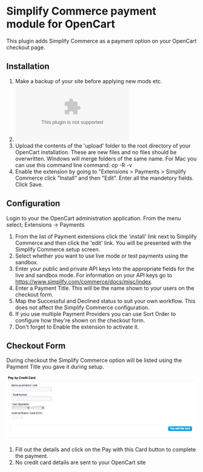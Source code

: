 
# Simplify Commerce payment module for OpenCart

This plugin adds Simplify Commerce as a payment option on your OpenCart checkout page.

## Installation
1. Make a backup of your site before applying new mods etc. 
2. ![Download and unzip the module source ](https://github.com/simplifycom/simplify-opencart-module/releases/download/v1.0.0/simplifycommerce-opencart.zip)
3. Upload the contents of the 'upload' folder to the root directory of your OpenCart installation. These are new files and no files should be overwritten.  Windows will merge folders of the same name.  For Mac you can use this command line command: cp -R -v
4. Enable the extension by going to "Extensions > Payments > Simplify Commerce click "Install" and then "Edit". Enter all the mandetory fields. Click Save.

## Configuration

Login to your the OpenCart administration application. From the menu select; Extensions -> Payments

1. From the list of Payment extensions click the 'install' link next to Simplify Commerce and then click the 'edit' link. You will be presented with the Simplify Commerce setup screen.
2. Select whether you want to use live mode or test payments using the sandbox.
3. Enter your public and private API keys into the appropriate fields for the live and sandbox mode. For information on your API keys go to https://www.simplify.com/commerce/docs/misc/index.
4. Enter a Payment Title. This will be the name shown to your users on the checkout form.
5. Map the Successful and Declined status to suit your own workflow. This does not affect the Simplify Commerce configuration.
6. If you use multiple Payment Providers you can use Sort Order to configure how they're shown on the checkout form.
7. Don't forget to Enable the extension to activate it.

## Checkout Form

During checkout the Simplify Commerce option will be listed using the Payment Title you gave it during setup.

![Simplify OpenCart Settings](extensions_opencart_pay.png "Simplify OpenCart Settings")

1. Fill out the details and click on the Pay with this Card button to complete the payment.
2. No credit card details are sent to your OpenCart site